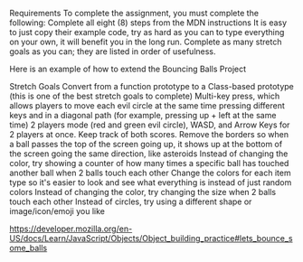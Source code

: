 Requirements
To complete the assignment, you must complete the following:
Complete all eight (8) steps from the MDN instructions
It is easy to just copy their example code, try as hard as you can to type everything on your own, it will benefit you in the long run.
Complete as many stretch goals as you can; they are listed in order of usefulness.

Here is an example of how to extend the Bouncing Balls Project

Stretch Goals
Convert from a function prototype to a Class-based prototype (this is one of the best stretch goals to complete)
Multi-key press, which allows players to move each evil circle at the same time pressing different keys and in a diagonal path (for example, pressing up + left at the same time)
2 players mode (red and green evil circle), WASD, and Arrow Keys for 2 players at once. Keep track of both scores.
Remove the borders so when a ball passes the top of the screen going up, it shows up at the bottom of the screen going the same direction, like asteroids
Instead of changing the color, try showing a counter of how many times a specific ball has touched another ball when 2 balls touch each other
Change the colors for each item type so it's easier to look and see what everything is instead of just random colors
Instead of changing the color, try changing the size when 2 balls touch each other
Instead of circles, try using a different shape or image/icon/emoji you like

https://developer.mozilla.org/en-US/docs/Learn/JavaScript/Objects/Object_building_practice#lets_bounce_some_balls 
